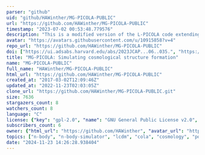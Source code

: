 ```yaml
---
parser: "github"
uid: "github/HAWinther/MG-PICOLA-PUBLIC"
url: "https://github.com/HAWinther/MG-PICOLA-PUBLIC"
timestamp: "2023-07-02 00:53:48.779576"
description: "This is a modified version of the L-PICOLA code extending the COLA approach for simulating cosmological structure formation to theories that exhibit scale-dependent growth. It can compute matter power-spectra (CDM and total), redshift-space multipole power-spectra P0,P2,P4 and do halofinding on the fly. It can also include the effects of massive neutrinos on structure formation."
avatar: "https://avatars.githubusercontent.com/u/10915858?v=4"
repo_url: "https://github.com/HAWinther/MG-PICOLA-PUBLIC"
doi: ["https://ui.adsabs.harvard.edu/abs/2023JCAP...06..035.", "https://ui.adsabs.harvard.edu/abs/2017JCAP...08..006W", "https://ui.adsabs.harvard.edu/abs/2023ascl.soft06048W/abstract"]
title: "MG-PICOLA: Simulating cosmological structure formation"
name: "MG-PICOLA-PUBLIC"
full_name: "HAWinther/MG-PICOLA-PUBLIC"
html_url: "https://github.com/HAWinther/MG-PICOLA-PUBLIC"
created_at: "2017-03-02T12:09:46Z"
updated_at: "2022-11-23T02:03:05Z"
clone_url: "https://github.com/HAWinther/MG-PICOLA-PUBLIC.git"
size: 7636
stargazers_count: 8
watchers_count: 8
language: "C"
license: {"key": "gpl-2.0", "name": "GNU General Public License v2.0", "spdx_id": "GPL-2.0", "url": "https://api.github.com/licenses/gpl-2.0", "node_id": "MDc6TGljZW5zZTg="}
subscribers_count: 6
owner: {"html_url": "https://github.com/HAWinther", "avatar_url": "https://avatars.githubusercontent.com/u/10915858?v=4", "login": "HAWinther", "type": "User"}
topics: ["n-body", "n-body-simulator", "lcdm", "cola", "cosmology", "power-spectrum", "growth-factor"]
date: "2024-11-23 14:26:28.938404"
---
```

